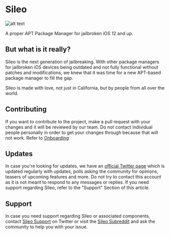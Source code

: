 # Sileo
![alt text](https://travis-ci.com/M4cs/SileoApp.svg?token=p6px51XnVtZqgGKqga2s&branch=master)

A proper APT Package Manager for jailbroken iOS 12 and up.

## But what is it really?

Sileo is the next generation of jailbreaking. With other package managers for jailbroken iOS devices being outdated and not fully functional without patches and modifications, we knew that it was time for a new APT-based package manager to fill the gap.

Sileo is made with love, not just in California, but by people from all over the world.

## Contributing

If you want to contribute to the project, make a pull request with your changes and it will be reviewed by our team. Do not contact individual people personally in order to get your changes through because that will not work. Refer to [Onboarding](https://github.com/Sileo/Sileo/blob/master/Onboarding.md)

## Updates

In case you're looking for updates, we have an [official Twitter page](https://www.twitter.com/getsileo) which is updated regularly with updates, polls asking the community for opinions, teasers of upcoming features and more. Do not try to contact this account as it is not meant to respond to any messages or replies. If you need support regarding Sileo, refer to the "Support" Section of this article.

## Support

In case you need support regarding Sileo or associated components, contact [Sileo Support](https://www.twitter.com/SileoSupport) on Twitter or visit the [Sileo Subreddit](https://www.reddit.com/r/Sileo) and ask the community to help you with your issue.
